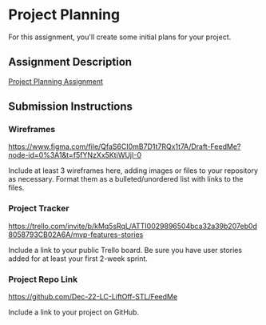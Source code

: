 # Project Planning
For this assignment, you'll create some initial plans for your project.

## Assignment Description
[Project Planning Assignment](https://education.launchcode.org/liftoff/modules/assignments/project-planning)

## Submission Instructions

### Wireframes
https://www.figma.com/file/QfaS6CI0mB7D1t7RQx1t7A/Draft-FeedMe?node-id=0%3A1&t=f5fYNzXx5KtjWUjI-0


Include at least 3 wireframes here, adding images or files to your repository as necessary. Format them as a bulleted/unordered list with links to the files.

### Project Tracker
https://trello.com/invite/b/kMq5sRqL/ATTI0029896504bca32a39b207eb0d8058793CB02A6A/mvp-features-stories

Include a link to your public Trello board. Be sure you have user stories added for at least your first 2-week sprint.

### Project Repo Link

https://github.com/Dec-22-LC-LiftOff-STL/FeedMe

Include a link to your project on GitHub.
